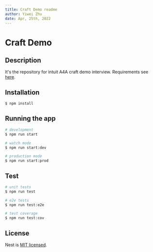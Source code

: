 ```yaml
---
title: Craft Demo readme
author: Yiwei Zhu
date: Apr, 25th, 2022
---
```


# Craft Demo

## Description

It's the repository for intuit A4A craft demo interview. Requirements see [here](./SRE%20A4A%20Craft%20Demo%20(1).docx).

## Installation

```bash
$ npm install
```

## Running the app

```bash
# development
$ npm run start

# watch mode
$ npm run start:dev

# production mode
$ npm run start:prod
```

## Test

```bash
# unit tests
$ npm run test

# e2e tests
$ npm run test:e2e

# test coverage
$ npm run test:cov
```

## License

Nest is [MIT licensed](LICENSE).
